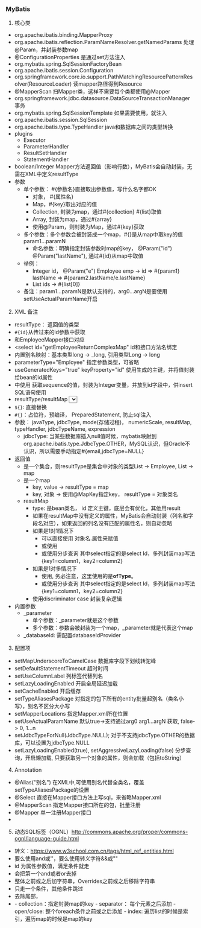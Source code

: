 ### MyBatis

1. 核心类
- org.apache.ibatis.binding.MapperProxy
- org.apache.ibatis.reflection.ParamNameResolver.getNamedParams 处理@Param，并封装参数map
- @ConfigurationProperties 是通过set方法注入
- org.mybatis.spring.SqlSessionFactoryBean
- org.apache.ibatis.session.Configuration
- org.springframework.core.io.support.PathMatchingResourcePatternResolver(ResourceLoader) 读mapper路径得到Resource
- @MapperScan 扫Mapper类，这样不需要每个类都使用@Mapper
- org.springframework.jdbc.datasource.DataSourceTransactionManager 事务
- org.mybatis.spring.SqlSessionTemplate 如果需要使用，就注入
- org.apache.ibatis.session.SqlSession 
- org.apache.ibatis.type.TypeHandler java和数据库之间的类型转换
- plugins
    - Executor
    - ParameterHandler
    - ResultSetHandler
    - StatementHandler
- boolean/Integer Mapper方法返回值（影响行数），MyBatis会自动封装，无需在XML中定义resultType
- 参数
    - 单个参数： #{参数名}直接取出参数值，写什么名字都OK
        - 对象， #{属性名}
        - Map，#{key}取出对应的值
        - Collection, 封装为map，通过#{collection} #{list}取值
        - Array, 封装为map，通过#{array}
        - 使用@Param，则封装为Map，通过#{key}获取
    - 多个参数：多个参数会被封装成一个map，#{}是从map中取key的值 param1...paramN
        - 命名参数：明确指定封装参数时map的key， @Param("id") @Param("lastName"), 通过#{id}从map中取值
    - 举例：
        - Integer id， @Param("e") Employee emp -> id => #{param1} lastName => #{param2.lastName/e.lastName}
        - List<Integer> ids -> #{list[0]}
    - 备注：param1...paramN是默认支持的，arg0...argN是要使用setUseActualParamName开启


2. XML 备注
- resultType： 返回值的类型
- `#{id}`从传过来的id参数中获取
- <mapper namespace="com.sonic.mapper.EmployeeMapper"> 和EmployeeMapper接口对应
- <select id="getEmployeeReturnComplexMap" id和接口方法名绑定
- 内置别名映射：基本类型long -> _long, 引用类型Long -> long
- parameterType="Employee" 指定参数类型，可省略
- useGeneratedKeys="true" keyProperty="id" 使用生成的主键，并将值封装给bean的id属性
- <insert> 中使用<selectKey keyProperty="id" order="before" resultType="int"> 获取sequence的值，封装为Integer变量，并放到id字段中，供insert SQL语句使用
- resultType/resultMap <select>两者必须有其一
- `${}`: 直接替换 
- `#{}`：占位符，预编译， PreparedStatement, 防止sql注入
- 参数： javaType, jdbcType, mode(存储过程)， numericScale, resultMap, typeHandler, jdbcTypeName, expression
    - jdbcType: 当某些数据库插入null值时候，mybatis映射到org.apache.ibatis.type.JdbcType.OTHER，MySQL认识，但Oracle不认识，所以需要手动指定#{email,jdbcType=NULL}
- 返回值
    - 是一个集合，则resultType是集合中对象的类型List<Employee> -> Employee, List<Map> -> map
    - 是一个map
        - key, value -> resultType = map
        - key, 对象 -> 使用@MapKey指定key， resultType = 对象类名
    - resultMap
        - type: 是bean类名， id 定义主键，底层会有优化，其他用result
        - 如果在resultMap中没有定义的属性，MyBatis会自动封装（列名和字段名对应），如果返回的列名没有匹配的属性名，则自动忽略
        - 如果是1对1情况下
            - 可以直接使用<result column="dept_name" property="department.departmentName"/> 对象名.属性来赋值
            - 或使用 <association property="department" javaType="Department"> <id column="did" property="id"/>
            - 或使用分步查询 <association property="department" select="com.sonic.mapper.DepartmentMapper.getDeptById" column="{id=d_id}"> 其中select指定的是select Id，多列封装map写法{key1=column1，key2=column2}
        - 如果是1对多情况下
            - 使用<collection property="employees" ofType="Employee">, 务必注意，这里使用的是**ofType**。 
            - 或使用分步查询 <collection property="employees" select="com.sonic.mapper.EmployeeMapperPlus.getEmployeesByDeptId" column="{deptId=id}" fetchType="eager"> 其中select指定的是select Id，多列封装map写法{key1=column1，key2=column2}
        - 使用discriminator case 封装复杂逻辑
- 内置参数
    - _parameter
        - 单个参数：_parameter就是这个参数
        - 多个参数：参数会被封装为一个map，_parameter就是代表这个map
    - _databaseId: 需配置databaseIdProvider

3. 配置项
- setMapUnderscoreToCamelCase 数据库字段下划线转驼峰
- setDefaultStatementTimeout 超时时间
- setUseColumnLabel 列标签代替列名
- setLazyLoadingEnabled 开启全局延迟加载
- setCacheEnabled 开启缓存
- setTypeAliasesPackage 对指定的包下所有的entity批量起别名（类名小写），别名不区分大小写
- setMapperLocations 指定Mapper.xml所在位置
- setUseActualParamName 默认true->支持通过arg0 arg1...argN 获取, false-> 0, 1...n
- setJdbcTypeForNull(JdbcType.NULL); 对于不支持jdbcType.OTHER的数据库，可以设置为jdbcType.NULL
- setLazyLoadingEnabled(true), setAggressiveLazyLoading(false) 分步查询，开启懒加载, 只要获取另一个对象的属性，则会加载（包括toString）

4. Annotation
- @Alias("别名") 在XML中,可使用别名代替全类名，覆盖setTypeAliasesPackage的设置
- @Select 直接在Mapper接口方法上写sql，来省略Mapper.xml
- @MapperScan 指定Mapper接口所在的包，批量注册
- @Mapper 单一注册Mapper接口
- 

5. 动态SQL标签（OGNL）http://commons.apache.org/proper/commons-ognl/language-guide.html
- 转义：https://www.w3school.com.cn/tags/html_ref_entities.html
- 要么使用and或''，要么使用转义字符&amp;&amp;或&quot;&quot;
- <if test="id != null and id != 0"> id 为属性参数值，满足条件就走
- <where> 会把第一个and或者or去掉
- <trim prefix="where" prefixOverrides="and"> 整体之前或之后加字符串，Overrides之前或之后移除字符串
- <choose> <when test="id != 0"> 只走一个条件，其他条件跳过
- <set> 去除尾部，
- <foreach collection="_parameter.get(&quot;list&quot;)" item="item_id" separator="," open="(" close=")" index="i"> 
    - collection：指定封装map的key 
    - separator： 每个元素之后添加
    - open/close: 整个foreach条件之前或之后添加
    - index: 遍历list的时候是索引，遍历map的时候是map的key


